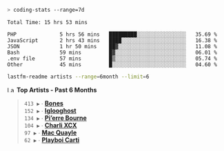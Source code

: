 ```zsh
> coding-stats --range=7d
```

<!--START_SECTION:waka-->

```text
Total Time: 15 hrs 53 mins

PHP              5 hrs 56 mins   █████████░░░░░░░░░░░░░░░░   35.69 %
JavaScript       2 hrs 43 mins   ████░░░░░░░░░░░░░░░░░░░░░   16.38 %
JSON             1 hr 50 mins    ██▓░░░░░░░░░░░░░░░░░░░░░░   11.08 %
Bash             59 mins         █▓░░░░░░░░░░░░░░░░░░░░░░░   06.01 %
.env file        57 mins         █▒░░░░░░░░░░░░░░░░░░░░░░░   05.74 %
Other            45 mins         █░░░░░░░░░░░░░░░░░░░░░░░░   04.60 %
```

<!--END_SECTION:waka-->

```zsh
lastfm-readme artists --range=6month --limit=6
```

<!--START_LASTFM_ARTISTS:{"period": "6month", "rows": 6}-->
<a href="https://last.fm" target="_blank"><img src="https://user-images.githubusercontent.com/17434202/215290617-e793598d-d7c9-428f-9975-156db1ba89cc.svg" alt="Last.fm Logo" width="18" height="13"/></a> **Top Artists - Past 6 Months**

> `413 ▶️` ∙ **[Bones](https://www.last.fm/music/Bones)**<br/>
> `152 ▶️` ∙ **[Iglooghost](https://www.last.fm/music/Iglooghost)**<br/>
> `134 ▶️` ∙ **[Pi’erre Bourne](https://www.last.fm/music/Pi%E2%80%99erre+Bourne)**<br/>
> `104 ▶️` ∙ **[Charli XCX](https://www.last.fm/music/Charli+XCX)**<br/>
> `97 ▶️` ∙ **[Mac Quayle](https://www.last.fm/music/Mac+Quayle)**<br/>
> `62 ▶️` ∙ **[Playboi Carti](https://www.last.fm/music/Playboi+Carti)**<br/>
<!--END_LASTFM_ARTISTS-->
